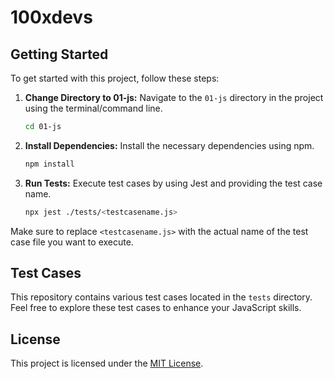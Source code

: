 # 100xdevs

## Getting Started
To get started with this project, follow these steps:

1. **Change Directory to 01-js:** Navigate to the `01-js` directory in the project using the terminal/command line.
    ```bash
    cd 01-js
    ```

2. **Install Dependencies:** Install the necessary dependencies using npm.
    ```bash
    npm install
    ```

3. **Run Tests:** Execute test cases by using Jest and providing the test case name.
    ```bash
    npx jest ./tests/<testcasename.js>
    ```

Make sure to replace `<testcasename.js>` with the actual name of the test case file you want to execute.

## Test Cases
This repository contains various test cases located in the `tests` directory. Feel free to explore these test cases to enhance your JavaScript skills.

## License
This project is licensed under the [MIT License](LICENSE).
